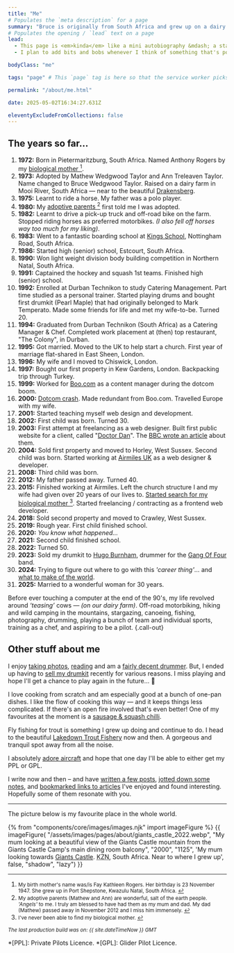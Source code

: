 ```yaml
---
title: "Me"
# Populates the `meta description` for a page
summary: "Bruce is originally from South Africa and grew up on a dairy farm in a very beautiful part of the country. I now live in West Sussex, England with my family and build websites for a living."
# Populates the opening / `lead` text on a page
lead:
  - This page is <em>kinda</em> like a mini autobiography &mdash; a starter for ten. Somewhere to put down some markers while I try figure out where else to go with it.
  - I plan to add bits and bobs whenever I think of something that's possibly a worthwhile reminder of my life so far.

bodyClass: "me"

tags: "page" # This `page` tag is here so that the service worker picks them up. These pages are picked up in the `mainnav` or `footernav` loops

permalink: "/about/me.html"

date: 2025-05-02T16:34:27.631Z

eleventyExcludeFromCollections: false
---
```


## The years so far&hellip;

<ol class="no-list | flow">
  <li><strong>1972:</strong> Born in Pietermaritzburg, South Africa. Named Anthony Rogers by my <span id="fnref:mother-bio" rel="doc-noteref"><a href="#fn:mother-bio" rel="footnote">biological mother <sup>1</sup></a></span>.</li>
  <li><strong>1973:</strong> Adopted by Mathew Wedgwood Taylor and Ann Treleaven Taylor. Name changed to Bruce Wedgwood Taylor. Raised on a dairy farm in Mooi River, South Africa &mdash; near to the beautiful <a href="https://youtu.be/bGQbM3QfA5w">Drakensberg</a>.</li>
  <li><strong>1975:</strong> Learnt to ride a horse. My father was a polo player.</li>
  <li><strong>1980:</strong> My <span id="fnref:adopted" rel="doc-noteref"><a href="#fn:adopted" rel="footnote">adoptive parents <sup>2</sup></a></span> first told me I was adopted.</li>
  <li><strong>1982:</strong> Learnt to drive a pick-up truck and off-road bike on the farm. Stopped riding horses as preferred motorbikes. <em>(I also fell off horses way too much for my liking)</em>.</li>
  <li><strong>1983:</strong> Went to a fantastic boarding school at <a href="https://kingsschool.co.za/">Kings School</a>, Nottingham Road, South Africa.</li>
  <li><strong>1986:</strong> Started high (senior) school, Estcourt, South Africa.</li>
  <li><strong>1990:</strong> Won light weight division body building competition in Northern Natal, South Africa.</li>
  <li><strong>1991:</strong> Captained the hockey and squash 1st teams. Finished high (senior) school.</li>
  <li><strong>1992:</strong> Enrolled at Durban Technikon to study Catering Management. Part time studied as a personal trainer. Started playing drums and bought first drumkit (Pearl Maple) that had originally belonged to Mark Temperato. Made some friends for life and met my wife-to-be. Turned 20.</li>
  <li><strong>1994:</strong> Graduated from Durban Technikon (South Africa) as a Catering Manager & Chef. Completed work placement at (then) top restaurant, "The Colony", in Durban.</li>
  <li><strong>1995:</strong> Got married. Moved to the UK to help start a church. First year of marriage flat-shared in East Sheen, London.</li>
  <li><strong>1996:</strong> My wife and I moved to Chiswick, London.</li>
  <li><strong>1997:</strong> Bought our first property in Kew Gardens, London. Backpacking trip through Turkey.</li>
  <li><strong>1999:</strong> Worked for <a href="https://en.wikipedia.org/wiki/Boo.com">Boo.com</a> as a content manager during the dotcom boom.</li>
  <li><strong>2000:</strong> <a href="https://archive.nytimes.com/www.nytimes.com/library/tech/00/12/biztech/technology/13sork.html">Dotcom crash</a>. Made redundant from Boo.com. Travelled Europe with my wife.</li>
  <li><strong>2001:</strong> Started teaching myself web design and development.</li>
  <li><strong>2002:</strong> First child was born. Turned 30.</li>
  <li><strong>2003:</strong> First attempt at freelancing as a web designer. Built first public website for a client, called "<a href="https://web.archive.org/web/20040226155008/http://www.doctor-dan.com/index.html">Doctor Dan</a>". The <a href="http://news.bbc.co.uk/1/hi/health/3124130.stm">BBC wrote an article</a> about them.</li>
  <li><strong>2004:</strong> Sold first property and moved to Horley, West Sussex. Second child was born. Started working at <a href="https://en.wikipedia.org/wiki/Air_Miles#Air_Miles_United_Kingdom">Airmiles UK</a> as a web designer & developer.</li>
  <li><strong>2008:</strong> Third child was born.</li>
  <li><strong>2012:</strong> My father passed away. Turned 40.</li>
  <li><strong>2015:</strong> Finished working at Airmiles. Left the church structure I and my wife had given over 20 years of our lives to. <span id="fnref:mother-search" rel="doc-noteref"><a href="#fn:mother-search" rel="footnote">Started search for my biological mother <sup>3</sup></a></span>. Started freelancing / contracting as a frontend web developer.</li>
  <li><strong>2018:</strong> Sold second property and moved to Crawley, West Sussex.</li>
  <li><strong>2019:</strong> Rough year. First child finished school.</li>
  <li><strong>2020:</strong> <em>You know what happened&hellip;</em></li>
  <li><strong>2021:</strong> Second child finished school.</li>
  <li><strong>2022:</strong> Turned 50.</li>
  <li><strong>2023:</strong> Sold my drumkit to <a href="https://x.com/gangof4official/status/1746823767135789527">Hugo Burnham</a>, drummer for the <a href="https://www.facebook.com/gangoffour">Gang Of Four</a> band.</li>
  <li><strong>2024:</strong> Trying to figure out where to go with this <em>'career thing'</em>&hellip; and <a href="/now#reflecting">what to make of the world</a>.</li>
  <li><strong>2025:</strong> Married to a wonderful woman for 30 years.</li>
</ol>

Before ever touching a computer at the end of the 90's, my life revolved around *‘teasing’* cows &mdash; *(on our dairy farm)*. Off-road motorbiking, hiking and wild camping in the mountains, stargazing, canoeing, fishing, photography, drumming, playing a bunch of team and individual sports, training as a chef, and aspiring to be a pilot. {.call-out}

## Other stuff about me

I enjoy [taking photos](/photos), [reading](/reading) and am a [fairly decent drummer](/photos/2016-11-22/photo_201611222058). But, I ended up having to [sell my drumkit](/photos/2022-04-06/photo_202204062304) recently for various reasons. I miss playing  and hope I'll get a chance to play again in the future... 🤞

I love cooking from scratch and am especially good at a bunch of one-pan dishes. I like the flow of cooking this way &mdash; and it keeps things less complicated. If there's an open fire involved that's even better! One of my favourites at the moment is a [sausage &amp; squash chilli](https://www.jamieoliver.com/recipes/sausage-recipes/sausage-squash-chilli/).

Fly fishing for trout is something I grew up doing and continue to do. I head to the beautiful [Lakedown Trout Fishery](https://www.lakedowntroutfishery.com/) now and then. A gorgeous and tranquil spot away from all the noise.

I absolutely [adore aircraft](/photos/2022-03-30/photo_202203301354) and hope that one day I'll be able to either get my PPL or GPL.

I write now and then &ndash; and have [written a few posts](/writing), [jotted down some notes](/notes), and [bookmarked links to articles](/bookmarks) I've enjoyed and found interesting. Hopefully some of them resonate with you.

---

The picture below is my favourite place in the whole world.

{% from "components/core/images/images.njk" import imageFigure %}
{{ imageFigure(
  "/assets/images/pages/about/giants_castle_2022.webp",
  "My mum looking at a beautiful view of the Giants Castle mountain from the Giants Castle Camp's main dining room balcony",
  "2000",
  "1125",
  'My mum looking towards <a href="https://youtu.be/bGQbM3QfA5w">Giants Castle</a>. <abbr title="Kwazulu Natal.">KZN</abbr>, South Africa. Near to where I grew up',
  false,
  "shadow",
  "lazy")
}}

---

<div role="doc-endnotes">
  <ol>
    <li id="fn:mother-bio" role="doc-endnote">
      <small>My birth mother's name was/is Fay Kathleen Rogers. Her birthday is 23 November 1947. She grew up in Port Shepstone, Kwazulu Natal, South Africa. <a href="#fnref:mother-bio" role="doc-backlink">↩</a></small>
    </li>
    <li id="fn:adopted" role="doc-endnote">
      <small>My adoptive parents (Mathew and Ann) are wonderful, salt of the earth people. <em>'Angels'</em> to me. I truly am blessed to have had them as my mum and dad. My dad (Mathew) passed away in November 2012 and I miss him immensely. <a href="#fnref:adopted" role="doc-backlink">↩</a></small>
    </li>
    <li id="fn:mother-search" role="doc-endnote">
      <small>I've never been able to find my biological mother. <a href="#fnref:mother-search" role="doc-backlink">↩</a></small>
    </li>
  </ol>
</div>

<small><em>The last production build was on: {{ site.dateTimeNow }} GMT</em></small>

*[PPL]: Private Pilots Licence.
*[GPL]: Glider Pilot Licence.
